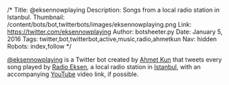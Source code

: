 /*
Title: @eksennowplaying
Description: Songs from a local radio station in Istanbul.
Thumbnail: /content/bots/bot,twitterbots/images/eksennowplaying.png
Link: https://twitter.com/eksennowplaying
Author: botsheeter.py
Date: January 5, 2016
Tags: twitter,bot,twitterbot,active,music,radio,ahmetkun
Nav: hidden
Robots: index,follow
*/

[@eksennowplaying](https://twitter.com/eksennowplaying) is a Twitter bot created by [Ahmet Kun](https://twitter.com/ahmetkun) that tweets every song played by [Radio Eksen](http://www.radioeksen.com/), a local radio station in [Istanbul](https://en.wikipedia.org/wiki/Istanbul), with an accompanying [YouTube](https://www.youtube.com/) video link, if possible.
